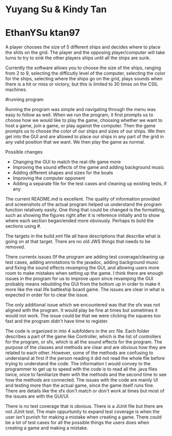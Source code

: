 # Yuyang Su & Kindy Tan
# EthanYSu ktan97
A player chooses the size of 5 different ships and decides where to place the shits on the grid. The player and the opposing player/computer will take turns to try to sink the other players ships until all the ships are sunk.

Currently the software allows you to choose the size of the ships, ranging from 2 to 9, selecting the difficutly level of the 
computer, selecting the color for the ships, selecting where the ships go on the grid, plays sounds when there is a hit or miss or victory, but this is limited to 30 times on the CSIL machines. 

#running program

Running the program was simple and navigating through the menu was easy to follow as well. When we run the program, it first prompts us to choose how we would like to play the game, choosing whether we want to host a game, join a game, or play against the computer. Then the game prompts us to choose the color of our ships and sizes of our ships. We then get into the GUI and are allowed to place our ships in any part of the grid in any valid position that we want. We then play the game as normal. 

Possible changes 

* Changing the GUI to match the real-life game more
* Improving the sound effects of the game and adding background music 
* Adding different shapes and sizes for the boats 
* Improving the computer opponent 
* Adding a separate file for the test cases and cleaning up existing tests, if any

The current README.md is excellent. The quality of information provided and screenshots of the actual program helped us understand the program function relatively easily. One thing that could be changed is the formatting, such as showing the figures right after it is reference initially and to show where each section began/ended more obviously. Perhaps to bold the sections using #.

The targets in the build.xml file all have descriptions that describe what is going on at that target. There are no old JWS things that needs to be removed.

There currents issues 0f the program are adding test coverage/cleaning up test cases, adding annotations to the javadoc, adding background music and fixing the sound effects revamping the GUI, and allowing users more room to make mistakes when setting up the game. I think there are enough issues in the program for us to improve upon since revamping the GUI probably means rebuilding the GUI from the bottom up in order to make it more like the real life battleship board game. The issues are clear in what is expected in order for to clear the issue.

The only additional issue which we encountered was that the sfx was not aligned with the program. It would play be fine at times but sometimes it would not work. The issue could be that we were clicking the squares too fast and the program didn't have time to register.

The code is organized in into 4 subfolders in the src file. Each folder describes a part of the game like Controller, which is the list of controllers for the program, or sfx, which is all the sound effects for the program. The purpose of the classes and methods are clear and are obvious how they are related to each other. However, some of the methods are confusing to understand at first if the person reading it did not read the whole file before trying to understand the code. The information I would convey to the programmer to get up to speed with the code is to read all the .java files twice, once to familiarize them with the methods and the second time to see how the methods are connected. The issues with the code are mainly UI and testing more than the actual game, since the game itself runs fine. There are details like the sfx don't match or don't work at times but most of the issues are with the GUI/UI.

There is no test coverage that is obvious. There is a JUnit file but there are not JUnit test. The main oppurtunity to expand test coverage is when the user isn't punish for making a mistake when creating a game. There could be a lot of test cases for all the possible things the users does when creating a game and making a mistake. 
